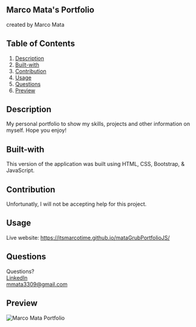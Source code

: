 ## Marco Mata's Portfolio
created by Marco Mata

## Table of Contents
1. [Description](#description)
2. [Built-with](#built-with)
3. [Contribution](#contribution)
4. [Usage](#usage)
6. [Questions](#questions)
7. [Preview](#preview)

## Description
My personal portfolio to show my skills, projects and other information on myself. Hope you enjoy!

## Built-with
This version of the application was built using HTML, CSS, Bootstrap, & JavaScript.

## Contribution
Unfortunatly, I will not be accepting help for this project.

## Usage
Live website: https://itsmarcotime.github.io/mataGrubPortfolioJS/

## Questions
Questions? <br /> 
<a href="https://www.linkedin.com/in/marco-mata-8165bb175/">LinkedIn</a><br />
mmata3309@gmail.com

## Preview
![Marco Mata Portfolio](https://user-images.githubusercontent.com/101440634/206098710-85b9188d-a910-45f7-ab1d-ef1a23f8fd2c.png)